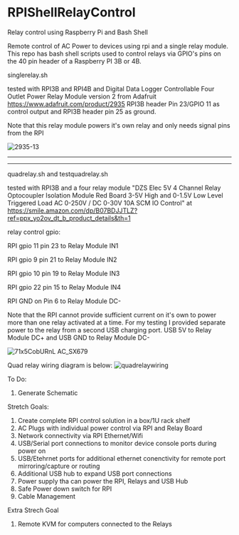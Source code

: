 # RPIShellRelayControl
Relay control using Raspberry Pi and Bash Shell

Remote control of AC Power to devices using rpi and a single relay module.  This repo has bash shell scripts used to control relays via GPIO's pins on the 40 pin header of a Raspberry PI 3B or 4B.


singlerelay.sh 

tested with RPI3B and RPI4B and Digital Data Logger Controllable Four Outlet Power Relay Module version 2 from Adafruit https://www.adafruit.com/product/2935
RPI3B header Pin 23/GPIO 11 as control output and RPI3B header pin 25 as ground.

Note that this relay module powers it's own relay and only needs signal pins from the RPI

![2935-13](https://user-images.githubusercontent.com/33469212/211696481-763d18a4-e3b9-4fc4-baa8-c7ceca66ad1e.jpg)



---------------------------------------------------------------------------------------
---------------------------------------------------------------------------------------

quadrelay.sh and testquadrelay.sh 

tested with RPI3B and a four relay module "DZS Elec 5V 4 Channel Relay Optocoupler Isolation Module Red Board 3-5V High and 0-1.5V Low Level Triggered Load AC 0-250V / DC 0-30V 10A SCM IO Control"
at
https://smile.amazon.com/dp/B07BDJJTLZ?ref=ppx_yo2ov_dt_b_product_details&th=1

relay control gpio:

RPI gpio 11 pin 23 to Relay Module IN1

RPI gpio 9 pin 21 to Relay Module IN2

RPI gpio 10 pin 19 to Relay Module IN3

RPI gpio 22 pin 15 to Relay Module IN4

RPI GND on Pin 6 to Relay Module DC-

Note that the RPI cannot provide sufficient current on it's own to power more than one relay activated at a time.  For my testing I provided separate power to the relay from a second USB charging port.  USB 5V to Relay Module DC+ and USB GND to Relay Module DC-



![71x5CobURnL _AC_SX679_](https://user-images.githubusercontent.com/33469212/211696390-93347097-db83-4c5c-9f50-29bd0908837c.jpg)


Quad relay wiring diagram is below:
![quadrelaywiring](https://user-images.githubusercontent.com/33469212/211960161-b1741f04-6291-4aad-a511-02bd54ebe233.jpg)



To Do:
1. Generate Schematic

Stretch Goals:
1. Create complete RPI control solution in a box/1U rack shelf
2. AC Plugs with individual power control via RPI and Relay Board
3. Network connectivity via RPI Ethernet/Wifi
4. USB/Serial port connections to monitor device console ports during power on
5. USB/Etehrnet ports for additional ethernet conenctivity for remote port mirroring/capture or routing
6. Additional USB hub to expand USB port connections
7. Power supply tha can power the RPI, Relays and USB Hub
8. Safe Power down switch for RPI
9. Cable Management


Extra Strech Goal
1. Remote KVM for computers connected to the Relays
